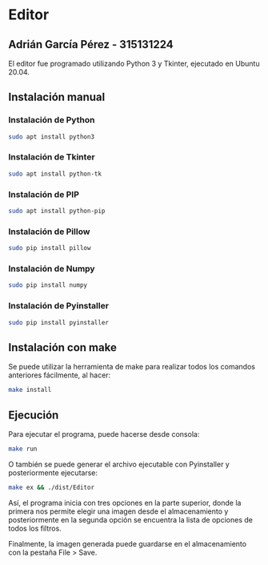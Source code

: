 # Editor

## Adrián García Pérez - 315131224

El editor fue programado utilizando Python 3 y Tkinter, ejecutado en
Ubuntu 20.04.

## Instalación manual

### Instalación de Python

```sh
sudo apt install python3
```

### Instalación de Tkinter

```sh
sudo apt install python-tk
```

### Instalación de PIP

```sh
sudo apt install python-pip
```

### Instalación de Pillow

```sh
sudo pip install pillow
```

### Instalación de Numpy

```sh
sudo pip install numpy
```

### Instalación de Pyinstaller

```sh
sudo pip install pyinstaller
```

## Instalación con make

Se puede utilizar la herramienta de make para realizar todos los comandos
anteriores fácilmente, al hacer:

```sh
make install
```

## Ejecución

Para ejecutar el programa, puede hacerse desde consola:

```sh
make run
```

O también se puede generar el archivo ejecutable con Pyinstaller y posteriormente
ejecutarse:

```sh
make ex && ./dist/Editor
```

Así, el programa inicia con tres opciones en la parte superior,
donde la primera nos permite elegir una imagen desde el almacenamiento
y posteriormente en la segunda opción se encuentra la lista de opciones
de todos los filtros.

Finalmente, la imagen generada puede guardarse en el almacenamiento
con la pestaña File > Save.
